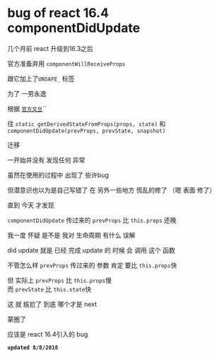 # bug of react 16.4 componentDidUpdate

几个月前 react 升级到16.3之后

官方准备弃用 `componentWillReceiveProps`

跟它加上了`UNSAFE_` 标签

为了 一劳永逸

根据 [`官方文旦`](https://reactjs.org/docs/react-component.html)\`\`

往 `static getDerivedStateFromProps(props, state)` 和 `componentDidUpdate(prevProps, prevState, snapshot)`

迁移

一开始并没有 发现任何 异常

虽然在使用的过程中 出现了 些许bug

但潜意识也以为是自己写错了 在 另外一些地方 慌乱的修了 （嗯 表面 修了）

直到 今天 才发现

`componentDidUpdate` 传过来的 `prevProps` 比 `this.props` 还晚

我一度 怀疑 是不是 我对 生命周期 有什么 误解

did update 就是 已经 完成 update 的 时候 会 调用 这个 函数

不管怎么样 `prevProps` 传过来的 参数 肯定 要比 `this.props`快

但 实际上 `prevProps` 比 `this.props`慢  
而 `prevState` 比 `this.state`快

这 就 尴尬了 到底 哪个才是 next

蒙圈了

应该是 react 16.4引入的 bug

**`updated 8/8/2018`**


